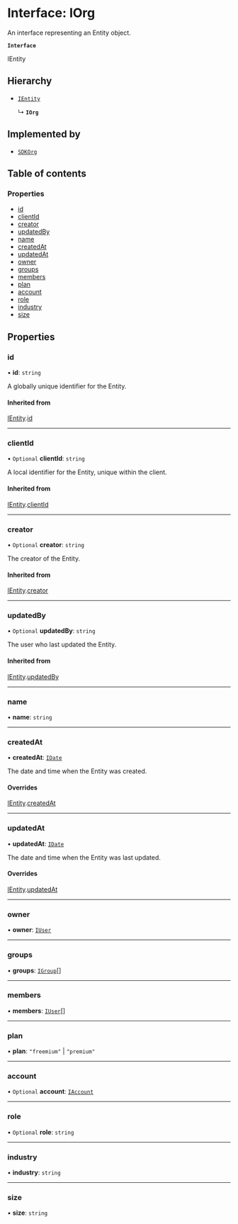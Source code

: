 # Interface: IOrg

An interface representing an Entity object.

**`Interface`**

IEntity

## Hierarchy

- [`IEntity`](IEntity.md)

  ↳ **`IOrg`**

## Implemented by

- [`SDKOrg`](../classes/SDKOrg.md)

## Table of contents

### Properties

- [id](IOrg.md#id)
- [clientId](IOrg.md#clientid)
- [creator](IOrg.md#creator)
- [updatedBy](IOrg.md#updatedby)
- [name](IOrg.md#name)
- [createdAt](IOrg.md#createdat)
- [updatedAt](IOrg.md#updatedat)
- [owner](IOrg.md#owner)
- [groups](IOrg.md#groups)
- [members](IOrg.md#members)
- [plan](IOrg.md#plan)
- [account](IOrg.md#account)
- [role](IOrg.md#role)
- [industry](IOrg.md#industry)
- [size](IOrg.md#size)

## Properties

### id

• **id**: `string`

A globally unique identifier for the Entity.

#### Inherited from

[IEntity](IEntity.md).[id](IEntity.md#id)

___

### clientId

• `Optional` **clientId**: `string`

A local identifier for the Entity, unique within the client.

#### Inherited from

[IEntity](IEntity.md).[clientId](IEntity.md#clientid)

___

### creator

• `Optional` **creator**: `string`

The creator of the Entity.

#### Inherited from

[IEntity](IEntity.md).[creator](IEntity.md#creator)

___

### updatedBy

• `Optional` **updatedBy**: `string`

The user who last updated the Entity.

#### Inherited from

[IEntity](IEntity.md).[updatedBy](IEntity.md#updatedby)

___

### name

• **name**: `string`

___

### createdAt

• **createdAt**: [`IDate`](../modules.md#idate)

The date and time when the Entity was created.

#### Overrides

[IEntity](IEntity.md).[createdAt](IEntity.md#createdat)

___

### updatedAt

• **updatedAt**: [`IDate`](../modules.md#idate)

The date and time when the Entity was last updated.

#### Overrides

[IEntity](IEntity.md).[updatedAt](IEntity.md#updatedat)

___

### owner

• **owner**: [`IUser`](IUser.md)

___

### groups

• **groups**: [`IGroup`](IGroup.md)[]

___

### members

• **members**: [`IUser`](IUser.md)[]

___

### plan

• **plan**: ``"freemium"`` \| ``"premium"``

___

### account

• `Optional` **account**: [`IAccount`](IAccount.md)

___

### role

• `Optional` **role**: `string`

___

### industry

• **industry**: `string`

___

### size

• **size**: `string`
